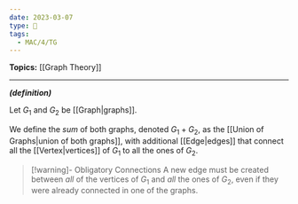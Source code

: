 ```yaml
---
date: 2023-03-07
type: 🧠
tags:
  - MAC/4/TG
---
```


**Topics:** [[Graph Theory]]

---

_**(definition)**_

Let $G_1$ and $G_2$ be [[Graph|graphs]].

We define the _sum_ of both graphs, denoted $G_1 + G_2$, as the [[Union of Graphs|union of both graphs]], with additional [[Edge|edges]] that connect all the [[Vertex|vertices]] of $G_1$ to all the ones of $G_2$.

> [!warning]- Obligatory Connections
> A new edge must be created between _all_ of the vertices of $G_1$ and _all_ the ones of $G_2$, even if they were already connected in one of the graphs.
